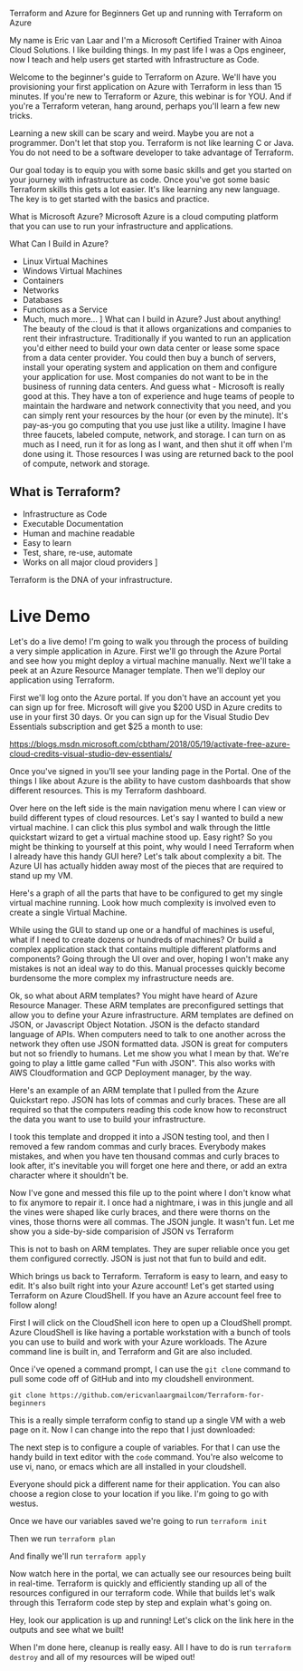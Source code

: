 Terraform and Azure for Beginners
Get up and running with Terraform on Azure

My name is Eric van Laar and I'm a Microsoft Certified Trainer with Ainoa Cloud Solutions. I like building things. In my past life I was a Ops engineer, now I teach and help users get started with Infrastructure as Code.

Welcome to the beginner's guide to Terraform on Azure. We'll have you provisioning your first application on Azure with Terraform in less than 15 minutes. If you're new to Terraform or Azure, this webinar is for YOU. And if you're a Terraform veteran, hang around, perhaps you'll learn a few new tricks.

Learning a new skill can be scary and weird. Maybe you are not a programmer. Don't let that stop you. Terraform is not like learning C or Java. You do not need to be a software developer to take advantage of Terraform.

Our goal today is to equip you with some basic skills and get you started on your journey with infrastructure as code. Once you've got some basic Terraform skills this gets a lot easier. It's like learning any new language. The key is to get started with the basics and practice.

What is Microsoft Azure?
Microsoft Azure is a cloud computing platform that you can use to run your infrastructure and applications. 

What Can I Build in Azure?

* Linux Virtual Machines
* Windows Virtual Machines
* Containers
* Networks
* Databases
* Functions as a Service
* Much, much more...
]
What can I build in Azure? Just about anything! The beauty of the cloud is that it allows organizations and companies to rent their infrastructure. Traditionally if you wanted to run an application you'd either need to build your own data center or lease some space from a data center provider. You could then buy a bunch of servers, install your operating system and application on them and configure your application for use. Most companies do not want to be in the business of running data centers.  And guess what - Microsoft is really good at this. They have a ton of experience and huge teams of people to maintain the hardware and network connectivity that you need, and you can simply rent your resources by the hour (or even by the minute).  It's pay-as-you go computing that you use just like a utility. Imagine I have three faucets, labeled compute, network, and storage. I can turn on as much as I need, run it for as long as I want, and then shut it off when I'm done using it. Those resources I was using are returned back to the pool of compute, network and storage.

What is Terraform?
-------------------------
* Infrastructure as Code
* Executable Documentation
* Human and machine readable
* Easy to learn
* Test, share, re-use, automate
* Works on all major cloud providers
]

Terraform is the DNA of your infrastructure.

Live Demo
=========================
Let's do a live demo! I'm going to walk you through the process of building a very simple application in Azure. First we'll go through the Azure Portal and see how you might deploy a virtual machine manually. Next we'll take a peek at an Azure Resource Manager template. Then we'll deploy our application using Terraform.

First we'll log onto the Azure portal. If you don't have an account yet you can sign up for free. Microsoft will give you $200 USD in Azure credits to use in your first 30 days. Or you can sign up for the Visual Studio Dev Essentials subscription and get $25 a month to use:

https://blogs.msdn.microsoft.com/cbtham/2018/05/19/activate-free-azure-cloud-credits-visual-studio-dev-essentials/

Once you've signed in you'll see your landing page in the Portal. One of the things I like about Azure is the ability to have custom dashboards that show different resources. This is my Terraform dashboard. 

Over here on the left side is the main navigation menu where I can view or build different types of cloud resources. Let's say I wanted to build a new virtual machine. I can click this plus symbol and walk through the little quickstart wizard to get a virtual machine stood up. Easy right? So you might be thinking to yourself at this point, why would I need Terraform when I already have this handy GUI here? Let's talk about complexity a bit. The Azure UI has actually hidden away most of the pieces that are required to stand up my VM. 

Here's a graph of all the parts that have to be configured to get my single virtual machine running. Look how much complexity is involved even to create a single Virtual Machine.

While using the GUI to stand up one or a handful of machines is useful, what if I need to create dozens or hundreds of machines?  Or build a complex application stack that contains multiple different platforms and components?  Going through the UI over and over, hoping I won't make any mistakes is not an ideal way to do this.  Manual processes quickly become burdensome the more complex my infrastructure needs are.

Ok, so what about ARM templates?  You might have heard of Azure Resource Manager.  These ARM templates are preconfigured settings that allow you to define your Azure infrastructure. ARM templates are defined on JSON, or Javascript Object Notation.  JSON is the defacto standard language of APIs. When computers need to talk to one another across the network they often use JSON formatted data. JSON is great for computers but not so friendly to humans. Let me show you what I mean by that. We're going to play a little game called "Fun with JSON". This also works with AWS Cloudformation and GCP Deployment manager, by the way.

Here's an example of an ARM template that I pulled from the Azure Quickstart repo. JSON has lots of commas and curly braces. These are all required so that the computers reading this code know how to reconstruct the data you want to use to build your infrastructure. 

I took this template and dropped it into a JSON testing tool, and then I removed a few random commas and curly braces. Everybody makes mistakes, and when you have ten thousand commas and curly braces to look after, it's inevitable you will forget one here and there, or add an extra character where it shouldn't be.

Now I've gone and messed this file up to the point where I don't know what to fix anymore to repair it.  I once had a nightmare, i was in this jungle and all the vines were shaped like curly braces, and there were thorns on the vines, those thorns were all commas.  The JSON jungle.  It wasn't fun.  Let me show you a side-by-side comparision of JSON vs Terraform

This is not to bash on ARM templates. They are super reliable once you get them configured correctly. JSON is just not that fun to build and edit.

Which brings us back to Terraform. Terraform is easy to learn, and easy to edit. It's also built right into your Azure account! Let's get started using Terraform on Azure CloudShell. If you have an Azure account feel free to follow along!

First I will click on the CloudShell icon here to open up a CloudShell prompt. Azure CloudShell is like having a portable workstation with a bunch of tools you can use to build and work with your Azure workloads. The Azure command line is built in, and Terraform and Git are also included. 

Once i've opened a command prompt, I can use the `git clone` command to pull some code off of GitHub and into my cloudshell environment.

`git clone https://github.com/ericvanlaargmailcom/Terraform-for-beginners`

This is a really simple terraform config to stand up a single VM with a web page on it. Now I can change into the repo that I just downloaded:

The next step is to configure a couple of variables.  For that I can use the handy build in text editor with the `code` command. You're also welcome to use vi, nano, or emacs which are all installed in your cloudshell.

Everyone should pick a different name for their application.  You can also choose a region close to your location if you like.  I'm going to go with westus.  

Once we have our variables saved we're going to run `terraform init`

Then we run `terraform plan`

And finally we'll run `terraform apply`

Now watch here in the portal, we can actually see our resources being built in real-time.  Terraform is quickly and efficiently standing up all of the resources configured in our terraform code.  While that builds let's walk through this Terraform code step by step and explain what's going on.

Hey, look our application is up and running!  Let's click on the link here in the outputs and see what we built!

When I'm done here, cleanup is really easy.  All I have to do is run `terraform destroy` and all of my resources will be wiped out!

